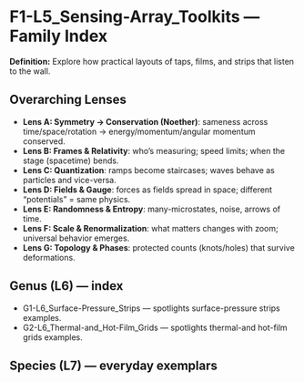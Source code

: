 # F1-L5_Sensing-Array_Toolkits — Family Index
**Definition:** Explore how practical layouts of taps, films, and strips that listen to the wall.

## Overarching Lenses

- **Lens A: Symmetry -> Conservation (Noether)**: sameness across time/space/rotation → energy/momentum/angular momentum conserved.
- **Lens B: Frames & Relativity**: who’s measuring; speed limits; when the stage (spacetime) bends.
- **Lens C: Quantization**: ramps become staircases; waves behave as particles and vice-versa.
- **Lens D: Fields & Gauge**: forces as fields spread in space; different “potentials” = same physics.
- **Lens E: Randomness & Entropy**: many-microstates, noise, arrows of time.
- **Lens F: Scale & Renormalization**: what matters changes with zoom; universal behavior emerges.
- **Lens G: Topology & Phases**: protected counts (knots/holes) that survive deformations.

## Genus (L6) — index
- G1-L6_Surface-Pressure_Strips — spotlights surface-pressure strips examples.
- G2-L6_Thermal-and_Hot-Film_Grids — spotlights thermal-and hot-film grids examples.

## Species (L7) — everyday exemplars
